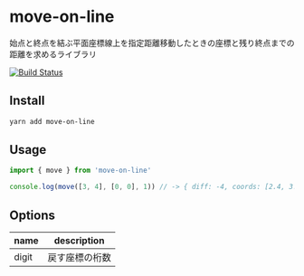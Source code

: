 # move-on-line

始点と終点を結ぶ平面座標線上を指定距離移動したときの座標と残り終点までの距離を求めるライブラリ

[![Build Status](https://travis-ci.org/hbsnow/move-on-line.svg?branch=master)](https://travis-ci.org/hbsnow/move-on-line)

## Install

```bash
yarn add move-on-line
```

## Usage

```js
import { move } from 'move-on-line'

console.log(move([3, 4], [0, 0], 1)) // -> { diff: -4, coords: [2.4, 3.2] }
```

## Options

| name  | description    |
| ----- | -------------- |
| digit | 戻す座標の桁数 |
